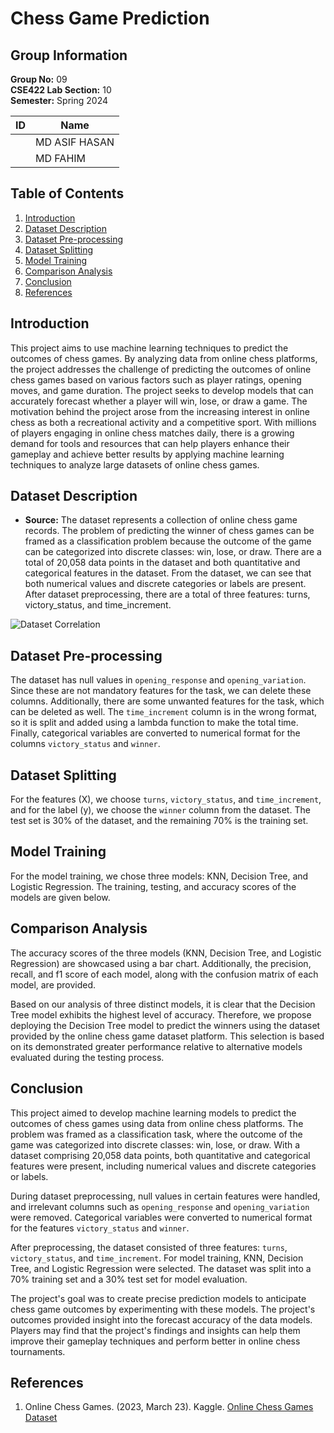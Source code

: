 # Chess Game Prediction

## Group Information
**Group No:** 09  
**CSE422 Lab Section:** 10  
**Semester:** Spring 2024

| ID        | Name         |
|-----------|--------------|
|   | MD ASIF HASAN |
|   | MD FAHIM      |

## Table of Contents
1. [Introduction](#introduction)
2. [Dataset Description](#dataset-description)
3. [Dataset Pre-processing](#dataset-pre-processing)
4. [Dataset Splitting](#dataset-splitting)
5. [Model Training](#model-training)
6. [Comparison Analysis](#comparison-analysis)
7. [Conclusion](#conclusion)
8. [References](#references)

## Introduction
This project aims to use machine learning techniques to predict the outcomes of chess games. By analyzing data from online chess platforms, the project addresses the challenge of predicting the outcomes of online chess games based on various factors such as player ratings, opening moves, and game duration. The project seeks to develop models that can accurately forecast whether a player will win, lose, or draw a game. The motivation behind the project arose from the increasing interest in online chess as both a recreational activity and a competitive sport. With millions of players engaging in online chess matches daily, there is a growing demand for tools and resources that can help players enhance their gameplay and achieve better results by applying machine learning techniques to analyze large datasets of online chess games.

## Dataset Description
- **Source:** The dataset represents a collection of online chess game records. The problem of predicting the winner of chess games can be framed as a classification problem because the outcome of the game can be categorized into discrete classes: win, lose, or draw. There are a total of 20,058 data points in the dataset and both quantitative and categorical features in the dataset. From the dataset, we can see that both numerical values and discrete categories or labels are present. After dataset preprocessing, there are a total of three features: turns, victory_status, and time_increment.

![Dataset Correlation](https://www.kaggle.com/datasets/ulrikthygepedersen/online-chess-games)

## Dataset Pre-processing
The dataset has null values in `opening_response` and `opening_variation`. Since these are not mandatory features for the task, we can delete these columns. Additionally, there are some unwanted features for the task, which can be deleted as well. The `time_increment` column is in the wrong format, so it is split and added using a lambda function to make the total time. Finally, categorical variables are converted to numerical format for the columns `victory_status` and `winner`.

## Dataset Splitting
For the features (X), we choose `turns`, `victory_status`, and `time_increment`, and for the label (y), we choose the `winner` column from the dataset. The test set is 30% of the dataset, and the remaining 70% is the training set.

## Model Training
For the model training, we chose three models: KNN, Decision Tree, and Logistic Regression. The training, testing, and accuracy scores of the models are given below.

## Comparison Analysis
The accuracy scores of the three models (KNN, Decision Tree, and Logistic Regression) are showcased using a bar chart. Additionally, the precision, recall, and f1 score of each model, along with the confusion matrix of each model, are provided.

Based on our analysis of three distinct models, it is clear that the Decision Tree model exhibits the highest level of accuracy. Therefore, we propose deploying the Decision Tree model to predict the winners using the dataset provided by the online chess game dataset platform. This selection is based on its demonstrated greater performance relative to alternative models evaluated during the testing process.

## Conclusion
This project aimed to develop machine learning models to predict the outcomes of chess games using data from online chess platforms. The problem was framed as a classification task, where the outcome of the game was categorized into discrete classes: win, lose, or draw. With a dataset comprising 20,058 data points, both quantitative and categorical features were present, including numerical values and discrete categories or labels.

During dataset preprocessing, null values in certain features were handled, and irrelevant columns such as `opening_response` and `opening_variation` were removed. Categorical variables were converted to numerical format for the features `victory_status` and `winner`.

After preprocessing, the dataset consisted of three features: `turns`, `victory_status`, and `time_increment`. For model training, KNN, Decision Tree, and Logistic Regression were selected. The dataset was split into a 70% training set and a 30% test set for model evaluation.

The project's goal was to create precise prediction models to anticipate chess game outcomes by experimenting with these models. The project's outcomes provided insight into the forecast accuracy of the data models. Players may find that the project's findings and insights can help them improve their gameplay techniques and perform better in online chess tournaments.

## References
1. Online Chess Games. (2023, March 23). Kaggle. [Online Chess Games Dataset](https://www.kaggle.com/datasets/ulrikthygepedersen/online-chess-games)


